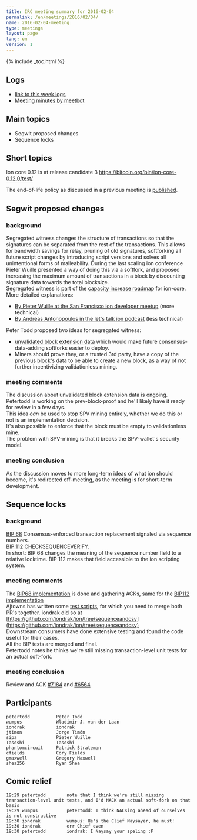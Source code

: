 ```yaml
---
title: IRC meeting summary for 2016-02-04
permalink: /en/meetings/2016/02/04/
name: 2016-02-04-meeting
type: meetings
layout: page
lang: en
version: 1
---
```

{% include _toc.html %}

## Logs

- [link to this week logs](http://ionstats.com/irc/ion-dev/logs/2016/02/04#l1454612462.0)  
- [Meeting minutes by meetbot](http://www.erisian.com.au/meetbot/ion-dev/2016/ion-dev.2016-02-04-19.01.html) 

## Main topics 

- Segwit proposed changes  
- Sequence locks

## Short topics

Ion core 0.12 is at release candidate 3 https://bitcoin.org/bin/ion-core-0.12.0/test/   

The end-of-life policy as discussed in a previous meeting is [published](https://ioncore.xyz/en/lifecycle/).

## Segwit proposed changes

### background

Segregated witness changes the structure of transactions so that the signatures can be separated from the rest of the transactions. 
This allows for bandwidth savings for relay, pruning of old signatures, softforking all future script changes by introducing script versions and solves all unintentional forms of malleability. 
During the last scaling ion conference Pieter Wuille presented a way of doing this via a softfork, and proposed increasing the maximum amount of transactions in a block by discounting signature data towards the total blocksize.  
Segregated witness is part of the [capacity increase roadmap](https://lists.linuxfoundation.org/pipermail/ion-dev/2015-December/011865.html) for ion-core.  
More detailed explanations:  
- [By Pieter Wuille at the San Francisco ion developer meetup](https://www.youtube.com/watch?v=NOYNZB5BCHM) (more technical)  
- [By Andreas Antonopoulos in the let's talk ion podcast](https://letstalkion.com/blog/post/lets-talk-ion-277-separating-signatures-with-segregated-witness) (less technical)

Peter Todd proposed two ideas for segregated witness:  
- [unvalidated block extension data](http://lists.linuxfoundation.org/pipermail/ion-dev/2016-January/012301.html) which would make future consensus-data-adding softforks easier to deploy.  
- Miners should prove they, or a trusted 3rd party, have a copy of the previous block's data to be able to create a new block, as a way of not further incentivizing validationless mining.

### meeting comments

The discussion about unvalidated block extension data is ongoing.  
Petertodd is working on the prev-block-proof and he'll likely have it ready for review in a few days.  
This idea *can* be used to stop SPV mining entirely, whether we do this or not is an implementation decision.  
It's also possible to enforce that the block must be empty to validationless mine.  
The problem with SPV-mining is that it breaks the SPV-wallet's security model.

### meeting conclusion

As the discussion moves to more long-term ideas of what ion should become, it's redirected off-meeting, as the meeting is for short-term development.

## Sequence locks

### background

[BIP 68](https://github.com/cevap/bips/blob/master/bip-0068.mediawiki)  Consensus-enforced transaction replacement signaled via sequence numbers.  
[BIP 112](https://github.com/cevap/bips/blob/master/bip-0112.mediawiki) CHECKSEQUENCEVERIFY.  
In short: BIP 68 changes the meaning of the sequence number field to a relative locktime. BIP 112 makes that field accessible to the ion scripting system.  

### meeting comments

The [BIP68 implementation](https://github.com/cevap/ion/pull/7184) is done and gathering ACKs, same for the [BIP112 implementation](https://github.com/cevap/ion/pull/6564)  
Ajtowns has written some [test scripts](https://github.com/ajtowns/op_csv-test), for which you need to merge both PR's together. iondrak did so at [https://github.com/iondrak/ion/tree/sequenceandcsv](https://github.com/iondrak/ion/tree/sequenceandcsv)  
Downstream consumers have done extensive testing and found the code useful for their cases.  
All the BIP texts are merged and final.  
Petertodd notes he thinks we're still missing transaction-level unit tests for an actual soft-fork.

### meeting conclusion

Review and ACK [#7184](https://github.com/cevap/ion/pull/7184) and [#6564](https://github.com/cevap/ion/pull/6564)  

## Participants

    petertodd          Peter Todd  
    wumpus             Wladimir J. van der Laan  
    iondrak            iondrak  
    jtimon             Jorge Timón  
    sipa               Pieter Wuille  
    Tasoshi            Tasoshi  
    phantomcircuit     Patrick Strateman  
    cfields            Cory Fields  
    gmaxwell           Gregory Maxwell  
    shea256            Ryan Shea  

## Comic relief

    19:29 petertodd        note that I think we're still missing transaction-level unit tests, and I'd NACK an actual soft-fork on that basis   
    19:29 wumpus           petertodd: I think NACKing ahead of ourselves is not constructive   
    19:30 iondrak          wumpus: He's the Clief Naysayer, he must!   
    19:30 iondrak          err Chief even  
    19:30 petertodd        iondrak: I Naysay your speling :P
